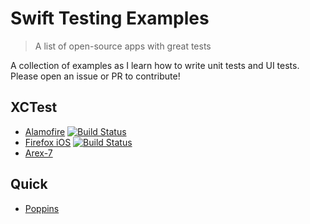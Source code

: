 # Swift Testing Examples
> A list of open-source apps with great tests

A collection of examples as I learn how to write unit tests and UI tests. Please open an issue or PR to contribute! 

## XCTest
- [Alamofire](https://github.com/Alamofire/Alamofire) [![Build Status](https://travis-ci.org/Alamofire/Alamofire.svg?branch=master)](https://travis-ci.org/Alamofire/Alamofire)
- [Firefox iOS](https://github.com/mozilla/firefox-ios) [![Build Status](https://travis-ci.org/mozilla/firefox-ios.svg?branch=master)](https://travis-ci.org/mozilla/firefox-ios)
- [Arex-7](https://github.com/a2/arex-7)


## Quick
- [Poppins](https://github.com/thoughtbot/poppins)
